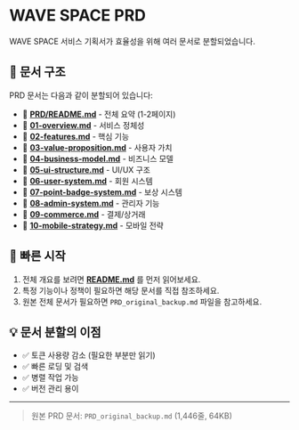 # WAVE SPACE PRD

WAVE SPACE 서비스 기획서가 효율성을 위해 여러 문서로 분할되었습니다.

## 📁 문서 구조

PRD 문서는 다음과 같이 분할되어 있습니다:

- 📄 **[PRD/README.md](./PRD/README.md)** - 전체 요약 (1-2페이지)
- 📄 **[01-overview.md](./PRD/01-overview.md)** - 서비스 정체성
- 📄 **[02-features.md](./PRD/02-features.md)** - 핵심 기능
- 📄 **[03-value-proposition.md](./PRD/03-value-proposition.md)** - 사용자 가치
- 📄 **[04-business-model.md](./PRD/04-business-model.md)** - 비즈니스 모델
- 📄 **[05-ui-structure.md](./PRD/05-ui-structure.md)** - UI/UX 구조
- 📄 **[06-user-system.md](./PRD/06-user-system.md)** - 회원 시스템
- 📄 **[07-point-badge-system.md](./PRD/07-point-badge-system.md)** - 보상 시스템
- 📄 **[08-admin-system.md](./PRD/08-admin-system.md)** - 관리자 기능
- 📄 **[09-commerce.md](./PRD/09-commerce.md)** - 결제/상거래
- 📄 **[10-mobile-strategy.md](./PRD/10-mobile-strategy.md)** - 모바일 전략

## 🎯 빠른 시작

1. 전체 개요를 보려면 **[README.md](./PRD/README.md)** 를 먼저 읽어보세요.
2. 특정 기능이나 정책이 필요하면 해당 문서를 직접 참조하세요.
3. 원본 전체 문서가 필요하면 `PRD_original_backup.md` 파일을 참고하세요.

## 💡 문서 분할의 이점

- ✅ 토큰 사용량 감소 (필요한 부분만 읽기)
- ✅ 빠른 로딩 및 검색
- ✅ 병렬 작업 가능
- ✅ 버전 관리 용이

---

> 원본 PRD 문서: `PRD_original_backup.md` (1,446줄, 64KB)